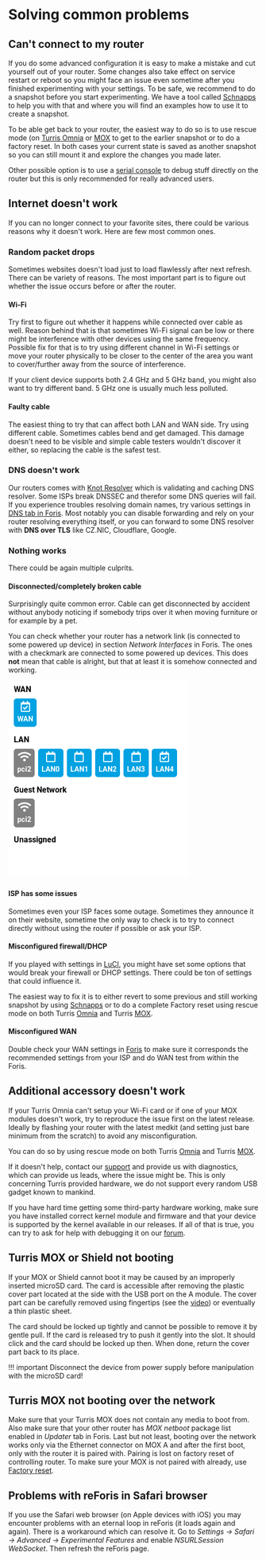 # Solving common problems

## Can't connect to my router

If you do some advanced configuration it is easy to make a mistake and cut
yourself out of your router. Some changes also take effect on service restart
or reboot so you might face an issue even sometime after you finished
experimenting with your settings. To be safe, we recommend to do a snapshot
before you start experimenting. We have a tool called
[Schnapps](../geek/schnapps/schnapps.md) to help you with that and where you
will find an examples how to use it to create a snapshot.

To be able get back to your router, the easiest way to do so is to use
rescue mode (on [Turris Omnia](../hw/omnia/rescue-modes.md) or
[MOX](../hw/mox/rescue-modes.md) to get to the earlier snapshot or to do a
factory reset. In both cases your current state is saved as another snapshot so
you can still mount it and explore the changes you made later.

Other possible option is to use a [serial console](../hw/serial.md) to debug
stuff directly on the router but this is only recommended for really advanced
users.

## Internet doesn't work

If you can no longer connect to your favorite sites, there could be various
reasons why it doesn't work. Here are few most common ones.

### Random packet drops

Sometimes websites doesn't load just to load flawlessly after next refresh.
There can be variety of reasons. The most important part is to figure out
whether the issue occurs before or after the router.

#### Wi-Fi

Try first to figure out whether it happens while connected over cable as well.
Reason behind that is that sometimes Wi-Fi signal can be low or there might be
interference with other devices using the same frequency. Possible fix for that
is to try using different channel in Wi-Fi settings or move your router
physically to be closer to the center of the area you want to cover/further
away from the source of interference.

If your client device supports both 2.4 GHz and 5 GHz band, you might also want
to try different band. 5 GHz one is usually much less polluted.

#### Faulty cable

The easiest thing to try that can affect both LAN and WAN side. Try using different
cable. Sometimes cables bend and get damaged. This damage doesn't need to be
visible and simple cable testers wouldn't discover it either, so replacing the
cable is the safest test.

### DNS doesn't work

Our routers comes with [Knot Resolver](https://www.knot-resolver.cz) which is
validating and caching DNS resolver. Some ISPs break DNSSEC and therefor some
DNS queries will fail. If you experience troubles resolving domain names, try
various settings in [DNS tab in Foris](foris/dns/foris-dns.md). Most notably
you can disable forwarding and rely on your router resolving everything itself,
or you can forward to some DNS resolver with **DNS over TLS** like CZ.NIC,
Cloudflare, Google.

### Nothing works

There could be again multiple culprits.

#### Disconnected/completely broken cable

Surprisingly quite common error. Cable can get disconnected by accident without
anybody noticing if somebody trips over it when moving furniture or for
example by a pet.

You can check whether your router has a network link (is connected to some
powered up device) in section _Network Interfaces_ in Foris. The ones with a
checkmark are connected to some powered up devices. This does **not** mean
that cable is alright, but that at least it is somehow connected and working.

![Interfaces](interfaces.png)

#### ISP has some issues

Sometimes even your ISP faces some outage. Sometimes they announce it on their
website, sometime the only way to check is to try to connect directly without
using the router if possible or ask your ISP.

#### Misconfigured firewall/DHCP

If you played with settings in [LuCI](luci/luci.md), you might have set some
options that would break your firewall or DHCP settings. There could be ton of
settings that could influence it.

The easiest way to fix it is to either revert to some previous and still working
snapshot by using [Schnapps](../geek/schnapps/schnapps.md) or to do a complete
Factory reset using rescue mode on both Turris
[Omnia](../hw/omnia/rescue-modes.md) and Turris
[MOX](../hw/mox/rescue-modes.md).

#### Misconfigured WAN

Double check your WAN settings in [Foris](foris/wan/foris-wan.md) to make sure
it corresponds the recommended settings from your ISP and do WAN test from
within the Foris.

## Additional accessory doesn't work

If your Turris Omnia can't setup your Wi-Fi card or if one of your MOX modules doesn't
work, try to reproduce the issue first on the latest release. Ideally by
flashing your router with the latest medkit (and setting just bare minimum from
the scratch) to avoid any misconfiguration.

You can do so by using rescue mode on both Turris
[Omnia](../hw/omnia/rescue-modes.md) and Turris
[MOX](../hw/mox/rescue-modes.md).

If it doesn't help, contact our [support](support.md) and provide us with
diagnostics, which can provide us leads, where the issue might be. This is only
concerning Turris provided hardware, we do not support every random USB gadget
known to mankind.

If you have hard time getting some third-party hardware working, make sure you have
installed correct kernel module and firmware and that your device is supported
by the kernel available in our releases. If all of that is true, you can try to
ask for help with debugging it on our [forum](https://forum.turris.cz).

## Turris MOX or Shield not booting

If your MOX or Shield cannot boot it may be caused by an improperly inserted
microSD card. The card is accessible after removing the plastic cover
part located at the side with the USB port on the A module. The cover part
can be carefully removed using fingertips (see
the [video](https://www.youtube.com/watch?v=yL8Rpo0Wshc)) or eventually
a thin plastic sheet.

The card should be locked up tightly and cannot be possible to remove it by
gentle pull. If the card is released try to push it gently into the slot. It
should click and the card should be locked up then. When done, return
the cover part back to its place.

!!! important
    Disconnect the device from power supply before manipulation with
    the microSD card!

## Turris MOX not booting over the network

Make sure that your Turris MOX does not contain any media to boot from. Also
make sure that your other router has _MOX netboot_ package list enabled in
_Updater_ tab in Foris. Last but not least, booting over the network works
only via the Ethernet connector on MOX A and after the first boot, only with
the router it is paired with. Pairing is lost on factory reset of controlling
router. To make sure your MOX is not paired with already, use [Factory
reset](../hw/mox/rescue-modes.md#rollback-to-factory-reset).

## Problems with reForis in Safari browser

If you use the Safari web browser (on Apple devices with iOS) you may encounter
problems with an eternal loop in reForis (it loads again and again). There
is a workaround which can resolve it. Go to _Settings → Safari → Advanced
→ Experimental Features_ and enable _NSURLSession WebSocket_. Then refresh
the reForis page.
